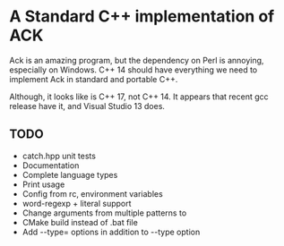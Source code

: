 A Standard C++ implementation of ACK
====================================

Ack is an amazing program, but the dependency on Perl is annoying, especially on
Windows.  C++ 14 should have everything we need to implement Ack in standard and
portable C++.

Although, it looks like <filesystem> is C++ 17, not C++ 14.  It appears that
recent gcc release have it, and Visual Studio 13 does.

TODO
----

*   catch.hpp unit tests
*   Documentation
*   Complete language types
*   Print usage
*   Config from rc, environment variables
*   word-regexp + literal support
*   Change arguments from multiple patterns to <pattern> <directories>
*   CMake build instead of .bat file
*   Add --type= options in addition to --type option
